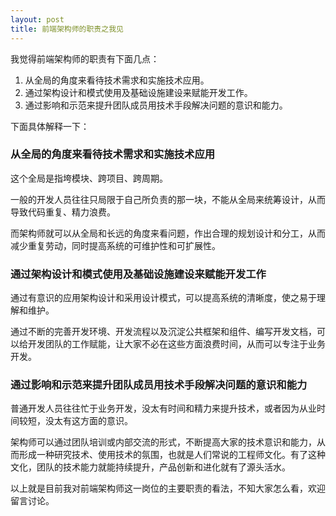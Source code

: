 ```yaml
---
layout: post
title: 前端架构师的职责之我见
---
```


我觉得前端架构师的职责有下面几点：

1. 从全局的角度来看待技术需求和实施技术应用。
2. 通过架构设计和模式使用及基础设施建设来赋能开发工作。
3. 通过影响和示范来提升团队成员用技术手段解决问题的意识和能力。

下面具体解释一下：

### 从全局的角度来看待技术需求和实施技术应用

这个全局是指垮模块、跨项目、跨周期。

一般的开发人员往往只局限于自己所负责的那一块，不能从全局来统筹设计，从而导致代码重复、精力浪费。

而架构师就可以从全局和长远的角度来看问题，作出合理的规划设计和分工，从而减少重复劳动，同时提高系统的可维护性和可扩展性。

### 通过架构设计和模式使用及基础设施建设来赋能开发工作

通过有意识的应用架构设计和采用设计模式，可以提高系统的清晰度，使之易于理解和维护。

通过不断的完善开发环境、开发流程以及沉淀公共框架和组件、编写开发文档，可以给开发团队的工作赋能，让大家不必在这些方面浪费时间，从而可以专注于业务开发。

### 通过影响和示范来提升团队成员用技术手段解决问题的意识和能力

普通开发人员往往忙于业务开发，没太有时间和精力来提升技术，或者因为从业时间较短，没太有这方面的意识。

架构师可以通过团队培训或内部交流的形式，不断提高大家的技术意识和能力，从而形成一种研究技术、使用技术的氛围，也就是人们常说的工程师文化。有了这种文化，团队的技术能力就能持续提升，产品创新和进化就有了源头活水。

以上就是目前我对前端架构师这一岗位的主要职责的看法，不知大家怎么看，欢迎留言讨论。